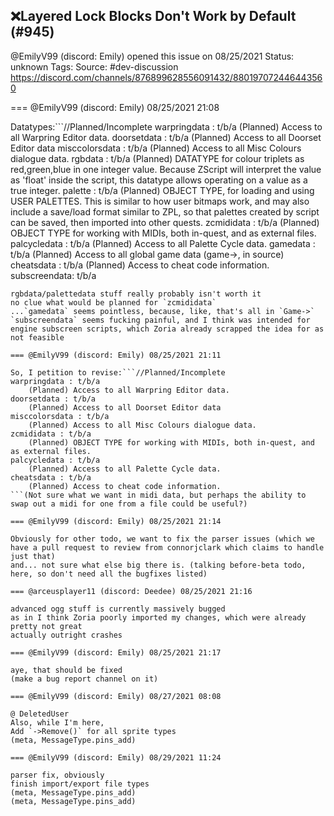 ## ❌Layered Lock Blocks Don't Work by Default (#945)
@EmilyV99 (discord: Emily) opened this issue on 08/25/2021
Status: unknown
Tags: 
Source: #dev-discussion https://discord.com/channels/876899628556091432/880197072446443560


=== @EmilyV99 (discord: Emily) 08/25/2021 21:08

Datatypes:```//Planned/Incomplete
warpringdata : t/b/a
    (Planned) Access to all Warpring Editor data.
doorsetdata : t/b/a
    (Planned) Access to all Doorset Editor data
misccolorsdata : t/b/a
    (Planned) Access to all Misc Colours dialogue data.
rgbdata : t/b/a
    (Planned) DATATYPE for colour triplets as red,green,blue in one integer value.
    Because ZScript will interpret the value as 'float' inside the script, this datatype
    allows operating on a value as a true integer.
palette : t/b/a
    (Planned) OBJECT TYPE, for loading and using USER PALETTES.
    This is similar to how user bitmaps work, and may also include a save/load format similar
    to ZPL, so that palettes created by script can be saved, then imported into other quests.
zcmididata : t/b/a
    (Planned) OBJECT TYPE for working with MIDIs, both in-quest, and as external files.
palcycledata : t/b/a
    (Planned) Access to all Palette Cycle data.
gamedata : t/b/a
    (Planned) Access to all global game data (game->, in source)
cheatsdata : t/b/a
    (Planned) Access to cheat code information.
subscreendata: t/b/a
```
rgbdata/palettedata stuff really probably isn't worth it
no clue what would be planned for `zcmididata`
...`gamedata` seems pointless, because, like, that's all in `Game->`
`subscreendata` seems fucking painful, and I think was intended for engine subscreen scripts, which Zoria already scrapped the idea for as not feasible

=== @EmilyV99 (discord: Emily) 08/25/2021 21:11

So, I petition to revise:```//Planned/Incomplete
warpringdata : t/b/a
    (Planned) Access to all Warpring Editor data.
doorsetdata : t/b/a
    (Planned) Access to all Doorset Editor data
misccolorsdata : t/b/a
    (Planned) Access to all Misc Colours dialogue data.
zcmididata : t/b/a
    (Planned) OBJECT TYPE for working with MIDIs, both in-quest, and as external files.
palcycledata : t/b/a
    (Planned) Access to all Palette Cycle data.
cheatsdata : t/b/a
    (Planned) Access to cheat code information.
```(Not sure what we want in midi data, but perhaps the ability to swap out a midi for one from a file could be useful?)

=== @EmilyV99 (discord: Emily) 08/25/2021 21:14

Obviously for other todo, we want to fix the parser issues (which we have a pull request to review from connorjclark which claims to handle just that)
and... not sure what else big there is. (talking before-beta todo, here, so don't need all the bugfixes listed)

=== @arceusplayer11 (discord: Deedee) 08/25/2021 21:16

advanced ogg stuff is currently massively bugged
as in I think Zoria poorly imported my changes, which were already pretty not great
actually outright crashes

=== @EmilyV99 (discord: Emily) 08/25/2021 21:17

aye, that should be fixed
(make a bug report channel on it)

=== @EmilyV99 (discord: Emily) 08/27/2021 08:08

@ DeletedUser
Also, while I'm here,
Add `->Remove()` for all sprite types
(meta, MessageType.pins_add) 

=== @EmilyV99 (discord: Emily) 08/29/2021 11:24

parser fix, obviously
finish import/export file types
(meta, MessageType.pins_add) 
(meta, MessageType.pins_add)
